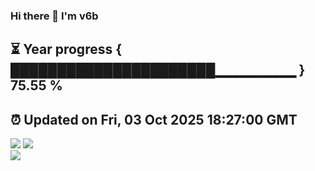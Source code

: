### Hi there 👋  I'm v6b  
⏳ Year progress { ██████████████████████▁▁▁▁▁▁▁▁ } 75.55 %
---
⏰ Updated on Fri, 03 Oct 2025 18:27:00 GMT
---
![](https://github-readme-stats.vercel.app/api?username=v6b&bg_color=30,e96443,904e95&title_color=fff&text_color=fff&layout=compact)
![](https://github-readme-stats.vercel.app/api/top-langs/?username=v6b&layout=compact&bg_color=30,e96443,904e95&title_color=fff&text_color=fff)  
![](https://gcore.jsdelivr.net/gh/v6b/v6b@main/assets/github-contribution-grid-snake.svg)

